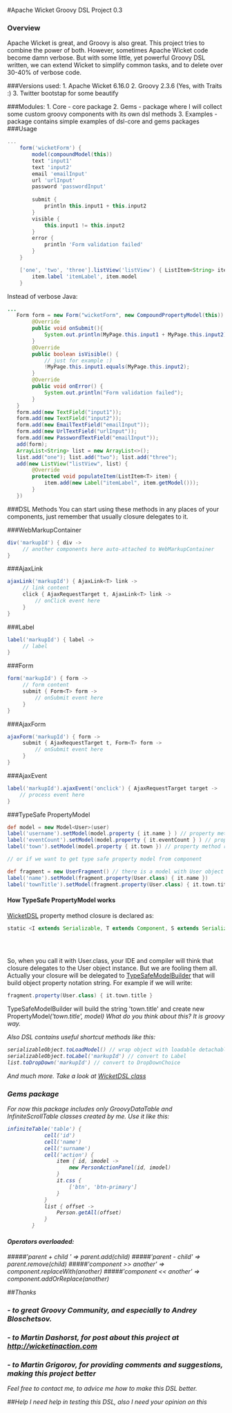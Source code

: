 #Apache Wicket Groovy DSL Project 0.3

### Overview
Apache Wicket is great, and Groovy is also great. This project tries to combine the power of both. However, sometimes Apache Wicket code become damn verbose.
But with some little, yet powerful Groovy DSL written, we can extend Wicket to simplify common tasks, and to delete over 30-40% of verbose code.

###Versions used:
    1. Apache Wicket 6.16.0
    2. Groovy 2.3.6 (Yes, with Traits :)
    3. Twitter bootstap for some beautify

###Modules:
    1. Core - core package
    2. Gems - package where I will collect some custom groovy components with its own dsl methods
    3. Examples - package contains simple examples of dsl-core and gems packages
###Usage
```groovy
...
    form('wicketForm') {
        model(compoundModel(this))
        text 'input1'
        text 'input2'
        email 'emailInput'
        url 'urlInput'
        password 'passwordInput'
        
        submit { 
            println this.input1 + this.input2
        }
        visible { 
            this.input1 != this.input2 
        }
        error {  
            println 'Form validation failed'
        } 
    }

    ['one', 'two', 'three'].listView('listView') { ListItem<String> item ->
        item.label 'itemLabel', item.model
    }
```
Instead of verbose Java:
```java
...
   Form form = new Form("wicketForm", new CompoundPropertyModel(this)) {
        @Override
        public void onSubmit(){
            System.out.println(MyPage.this.input1 + MyPage.this.input2);
        }
        @Override
        public boolean isVisible() {
            // just for example :)
            !MyPage.this.input1.equals(MyPage.this.input2);
        }
        @Override
        public void onError() {
            System.out.println("Form validation failed");
        }
   }
   form.add(new TextField("input1"));
   form.add(new TextField("input2"));
   form.add(new EmailTextField("emailInput"));
   form.add(new UrlTextField("urlInput"));
   form.add(new PasswordTextField("emailInput"));
   add(form);
   ArrayList<String> list = new ArrayList<>();
   list.add("one"); list.add("two"); list.add("three");
   add(new ListView("listView", list) {
        @Override
        protected void populateItem(ListItem<T> item) {
            item.add(new Label("itemLabel", item.getModel()));
        }
   })
```

###DSL Methods
You can start using these methods in any places of your components, just remember that usually closure delegates to it.

###WebMarkupContainer
```groovy
div('markupId') { div ->
     // another components here auto-attached to WebMarkupContainer
}
```
###AjaxLink
```groovy
ajaxLink('markupId') { AjaxLink<T> link ->
     // link content
     click { AjaxRequestTarget t, AjaxLink<T> link ->
         // onClick event here
     }
}
```
###Label
```groovy
label('markupId') { label ->
     // label
}
```
###Form
```groovy
form('markupId') { form ->
     // form content
     submit { Form<T> form ->
         // onSubmit event here
     }
}
```
###AjaxForm
```groovy
ajaxForm('markupId') { form ->
     submit { AjaxRequestTarget t, Form<T> form ->
         // onSubmit event here
     }
}
```
###AjaxEvent
```groovy
label('markupId').ajaxEvent('onclick') { AjaxRequestTarget target ->
    // process event here
}
```
###TypeSafe PropertyModel
```groovy
def model = new Model<User>(user)
label('username').setModel(model.property { it.name } ) // property method return IModel<String>
label('eventCount').setModel(model.property { it.eventCount } ) // property method return IModel<Integer>
label('town').setModel(model.property { it.town }) // property method return IModel<Town>

// or if we want to get type safe property model from component

def fragment = new UserFragment() // there is a model with User object inside
label('name').setModel(fragment.property(User.class) { it.name })
label('townTitle').setModel(fragment.property(User.class) { it.town.title })
```
#### How TypeSafe PropertyModel works
[WicketDSL](core/src/main/groovy/wicket/groovy/WicketDSL.groovy) property method closure is declared as:
```groovy
static <I extends Serializable, T extends Component, S extends Serializable> IModel<I> property(T component, Class<S> clazz,
                                                                                                    @DelegatesTo(value = S, strategy = Closure.DELEGATE_ONLY)
                                                                                                    @ClosureParams(value = FromString, options = 'S')
                                                                                                    Closure<I> closure)
```
So, when you call it with User.class, your IDE and compiler will think that closure delegates to the User object instance. But we are fooling them all.
Actually your closure will be delegated to [TypeSafeModelBuilder](core/src/main/groovy/wicket/groovy/core/helpers/TypeSafeModelBuilder.groovy) that will build object property notation string.
For example if we will write:
```groovy
fragment.property(User.class) { it.town.title }
```
TypeSafeModelBuilder will build the string 'town.title' and create new PropertyModel<I>('town.title', model)
What do you think about this? It is groovy way.

Also DSL contains useful shortcut methods like this:

```groovy
serializableObject.toLoadModel() // wrap object with loadable detachable model
serializableObject.toLabel('markupId') // convert to Label
list.toDropDown('markupId') // convert to DropDownChoice
```
And much more. Take a look at [WicketDSL class](core/src/main/groovy/wicket/groovy/WicketDSL.groovy)

### Gems package
For now this package includes only GroovyDataTable and InfiniteScrollTable classes created by me.
Use it like this:
```groovy
infiniteTable('table') {
            cell('id')
            cell('name')
            cell('surname')
            cell('action') {
                item { id, imodel ->
                    new PersonActionPanel(id, imodel)
                }
                it.css {
                    ['btn', 'btn-primary']
                }
            }
            list { offset ->
                Person.getAll(offset)
            }
        }
```

#### Operators overloaded:
#####'parent + child ' => parent.add(child)
#####'parent - child' => parent.remove(child)
#####'component >> another' => component.replaceWith(another)
#####'component << another' => component.addOrReplace(another)

##Thanks

### - to great Groovy Community, and especially to Andrey Bloschetsov.
### - to Martin Dashorst, for post about this project at http://wicketinaction.com
### - to Martin Grigorov, for providing comments and suggestions, making this project better

Feel free to contact me, to advice me how to make this DSL better.

##Help
I need help in testing this DSL, also I need your opinion on this
